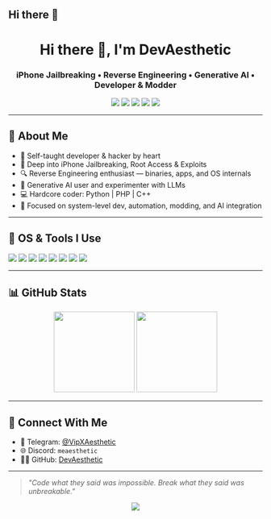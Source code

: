 ## Hi there 👋
<h1 align="center">Hi there 👋, I'm DevAesthetic</h1>
<h3 align="center">iPhone Jailbreaking • Reverse Engineering • Generative AI • Developer & Modder</h3>

<p align="center">
  <img src="https://img.shields.io/badge/Python-3776AB?style=flat&logo=python&logoColor=white" />
  <img src="https://img.shields.io/badge/PHP-777BB4?style=flat&logo=php&logoColor=white" />
  <img src="https://img.shields.io/badge/C++-00599C?style=flat&logo=c%2B%2B&logoColor=white" />
  <img src="https://img.shields.io/badge/Reverse%20Engineering-000000?style=flat&logo=gnubash&logoColor=white" />
  <img src="https://img.shields.io/badge/Jailbreak-iOS-black?style=flat&logo=apple&logoColor=white" />
</p>

---

## 🧠 About Me

- 🧩 Self-taught developer & hacker by heart  
- 📱 Deep into iPhone Jailbreaking, Root Access & Exploits  
- 🔍 Reverse Engineering enthusiast — binaries, apps, and OS internals  
- 🧠 Generative AI user and experimenter with LLMs  
- 💻 Hardcore coder: Python | PHP | C++  
- 🎯 Focused on system-level dev, automation, modding, and AI integration

---

## 🧰 OS & Tools I Use

<p align="left">
  <img src="https://img.shields.io/badge/macOS-000000?style=flat&logo=apple&logoColor=white" />
  <img src="https://img.shields.io/badge/Kali%20Linux-557C94?style=flat&logo=kalilinux&logoColor=white" />
  <img src="https://img.shields.io/badge/Windows-0078D6?style=flat&logo=windows&logoColor=white" />
  <img src="https://img.shields.io/badge/VS%20Code-007ACC?style=flat&logo=visual-studio-code&logoColor=white" />
  <img src="https://img.shields.io/badge/Xcode-147EFB?style=flat&logo=xcode&logoColor=white" />
  <img src="https://img.shields.io/badge/Termux-000000?style=flat&logo=gnubash&logoColor=white" />
  <img src="https://img.shields.io/badge/GDB-000000?style=flat&logo=gnu&logoColor=white" />
  <img src="https://img.shields.io/badge/IDA%20Pro-1E1E1E?style=flat&logo=data&logoColor=white" />
</p>

---

## 📊 GitHub Stats

<p align="center">
  <img src="https://github-readme-stats.vercel.app/api?username=DevAesthetic&show_icons=true&theme=radical" height="160"/>
  <img src="https://github-readme-streak-stats.herokuapp.com?user=DevAesthetic&theme=radical&hide_border=false" height="160"/>
</p>



---

## 🔗 Connect With Me

- 💬 Telegram: [@VipXAesthetic](https://t.me/VipXAesthetic)  
- 🌐 Discord: `meaesthetic`  
- 🧑‍💻 GitHub: [DevAesthetic](https://github.com/DevAesthetic)

---

> *"Code what they said was impossible. Break what they said was unbreakable."*

<p align="center">
  <img src="https://komarev.com/ghpvc/?username=DevAesthetic&label=Profile%20Views&color=0e75b6&style=flat" />
</p>

<!--
**DevAesthetic/DevAesthetic** is a ✨ _special_ ✨ repository because its `README.md` (this file) appears on your GitHub profile.

Here are some ideas to get you started:

- 🔭 I’m currently working on ...
- 🌱 I’m currently learning ...
- 👯 I’m looking to collaborate on ...
- 🤔 I’m looking for help with ...
- 💬 Ask me about ...
- 📫 How to reach me: ...
- 😄 Pronouns: ...
- ⚡ Fun fact: ...
-->
